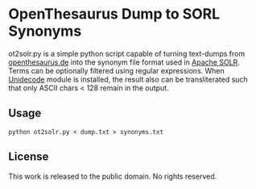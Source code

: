 OpenThesaurus Dump to SORL Synonyms
===================================

ot2solr.py is a simple python script capable of turning text-dumps from
[openthesaurus.de] into the synonym file format used in [Apache SOLR]. Terms
can be optionally filtered using regular expressions. When [Unidecode] module
is installed, the result also can be transliterated such that only ASCII chars
< 128 remain in the output.

[openthesaurus.de]:
    http://www.openthesaurus.de/
[Apache SOLR]:
    http://lucene.apache.org/solr/
[Unidecode]:
    http://pypi.python.org/pypi/Unidecode

Usage
-----

    python ot2solr.py < dump.txt > synonyms.txt

License
-------

This work is released to the public domain. No rights reserved.
